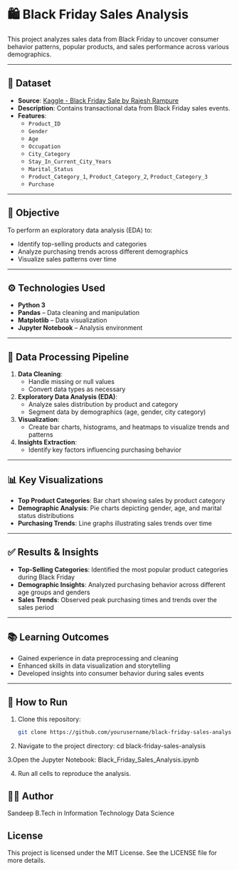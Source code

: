 # 🛍️ Black Friday Sales Analysis

This project analyzes sales data from Black Friday to uncover consumer behavior patterns, popular products, and sales performance across various demographics.

---

## 📂 Dataset

- **Source**: [Kaggle - Black Friday Sale by Rajesh Rampure](https://www.kaggle.com/datasets/rajeshrampure/black-friday-sale)
- **Description**: Contains transactional data from Black Friday sales events.
- **Features**:
  - `Product_ID`
  - `Gender`
  - `Age`
  - `Occupation`
  - `City_Category`
  - `Stay_In_Current_City_Years`
  - `Marital_Status`
  - `Product_Category_1`, `Product_Category_2`, `Product_Category_3`
  - `Purchase`

---

## 🎯 Objective

To perform an exploratory data analysis (EDA) to:
- Identify top-selling products and categories
- Analyze purchasing trends across different demographics
- Visualize sales patterns over time

---

## ⚙️ Technologies Used

- **Python 3**
- **Pandas** – Data cleaning and manipulation
- **Matplotlib** – Data visualization
- **Jupyter Notebook**  – Analysis environment

---

## 🔄 Data Processing Pipeline

1. **Data Cleaning**:
   - Handle missing or null values
   - Convert data types as necessary
2. **Exploratory Data Analysis (EDA)**:
   - Analyze sales distribution by product and category
   - Segment data by demographics (age, gender, city category)
3. **Visualization**:
   - Create bar charts, histograms, and heatmaps to visualize trends and patterns
4. **Insights Extraction**:
   - Identify key factors influencing purchasing behavior

---

## 📊 Key Visualizations

- **Top Product Categories**: Bar chart showing sales by product category
- **Demographic Analysis**: Pie charts depicting gender, age, and marital status distributions
- **Purchasing Trends**: Line graphs illustrating sales trends over time

---

## ✅ Results & Insights

- **Top-Selling Categories**: Identified the most popular product categories during Black Friday
- **Demographic Insights**: Analyzed purchasing behavior across different age groups and genders
- **Sales Trends**: Observed peak purchasing times and trends over the sales period

---

## 📚 Learning Outcomes

- Gained experience in data preprocessing and cleaning
- Enhanced skills in data visualization and storytelling
- Developed insights into consumer behavior during sales events

---

## 📁 How to Run

1. Clone this repository:
   ```bash
   git clone https://github.com/yourusername/black-friday-sales-analysis.git
   ```
2. Navigate to the project directory:
   cd black-friday-sales-analysis
   
3.Open the Jupyter Notebook:
Black_Friday_Sales_Analysis.ipynb

4. Run all cells to reproduce the analysis.

## 🙋‍♂️ Author
Sandeep
B.Tech in Information Technology
Data Science

##  License
This project is licensed under the MIT License. See the LICENSE file for more details.

